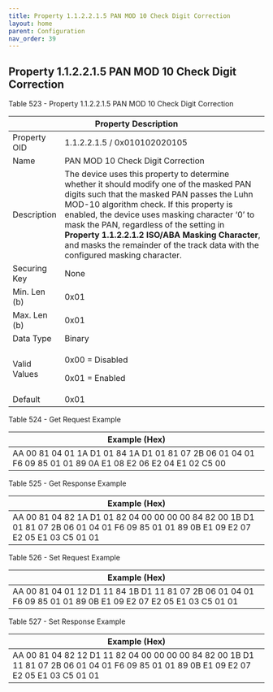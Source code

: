 ```yaml
---
title: Property 1.1.2.2.1.5 PAN MOD 10 Check Digit Correction
layout: home
parent: Configuration
nav_order: 39
---
```


## Property 1.1.2.2.1.5 PAN MOD 10 Check Digit Correction

Table 523 - Property 1.1.2.2.1.5 PAN MOD 10 Check Digit Correction

<table>
<colgroup>
<col style="width: 14%" />
<col style="width: 85%" />
</colgroup>
<thead>
<tr>
<th colspan="2">Property Description</th>
</tr>
</thead>
<tbody>
<tr>
<td>Property OID</td>
<td>1.1.2.2.1.5 / 0x010102020105</td>
</tr>
<tr>
<td>Name</td>
<td>PAN MOD 10 Check Digit Correction</td>
</tr>
<tr>
<td>Description</td>
<td>The device uses this property to determine whether it should modify
one of the masked PAN digits such that the masked PAN passes the Luhn
MOD-10 algorithm check. If this property is enabled, the device uses
masking character ‘0’ to mask the PAN, regardless of the setting in
<strong>Property 1.1.2.2.1.2 ISO/ABA Masking Character</strong>, and
masks the remainder of the track data with the configured masking
character.</td>
</tr>
<tr>
<td>Securing Key</td>
<td>None</td>
</tr>
<tr>
<td>Min. Len (b)</td>
<td>0x01</td>
</tr>
<tr>
<td>Max. Len (b)</td>
<td>0x01</td>
</tr>
<tr>
<td>Data Type</td>
<td>Binary</td>
</tr>
<tr>
<td>Valid Values</td>
<td><p>0x00 = Disabled</p>
<p>0x01 = Enabled</p></td>
</tr>
<tr>
<td>Default</td>
<td>0x01</td>
</tr>
</tbody>
</table>

Table 524 - Get Request Example

| Example (Hex) |
|----|
| AA 00 81 04 01 1A D1 01 84 1A D1 01 81 07 2B 06 01 04 01 F6 09 85 01 01 89 0A E1 08 E2 06 E2 04 E1 02 C5 00 |

Table 525 - Get Response Example

| Example (Hex) |
|----|
| AA 00 81 04 82 1A D1 01 82 04 00 00 00 00 84 82 00 1B D1 01 81 07 2B 06 01 04 01 F6 09 85 01 01 89 0B E1 09 E2 07 E2 05 E1 03 C5 01 01 |

Table 526 - Set Request Example

| Example (Hex) |
|----|
| AA 00 81 04 01 12 D1 11 84 1B D1 11 81 07 2B 06 01 04 01 F6 09 85 01 01 89 0B E1 09 E2 07 E2 05 E1 03 C5 01 01 |

Table 527 - Set Response Example

| Example (Hex) |
|----|
| AA 00 81 04 82 12 D1 11 82 04 00 00 00 00 84 82 00 1B D1 11 81 07 2B 06 01 04 01 F6 09 85 01 01 89 0B E1 09 E2 07 E2 05 E1 03 C5 01 01 |

##